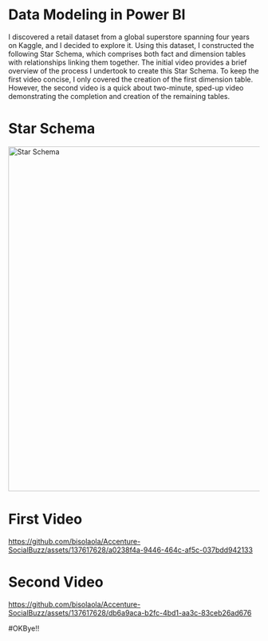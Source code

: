 # Data Modeling in Power BI

I discovered a retail dataset from a global superstore spanning four years on Kaggle, and I decided to explore it. Using this dataset, I constructed the following Star Schema, which comprises both fact and dimension tables with relationships linking them together. The initial video provides a brief overview of the process I undertook to create this Star Schema. To keep the first video concise, I only covered the creation of the first dimension table. However, the second video is a quick about two-minute, sped-up video demonstrating the completion and creation of the remaining tables.

# Star Schema 
<img width="690" alt="Star Schema" src="https://github.com/bisolaola/Accenture-SocialBuzz/assets/137617628/93b6bde2-4b9b-4966-ab60-cd5bcbe87241">

# First Video 
https://github.com/bisolaola/Accenture-SocialBuzz/assets/137617628/a0238f4a-9446-464c-af5c-037bdd942133

# Second Video 
https://github.com/bisolaola/Accenture-SocialBuzz/assets/137617628/db6a9aca-b2fc-4bd1-aa3c-83ceb26ad676

#OKBye!!
